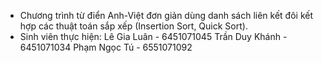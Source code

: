 - Chương trình từ điển Anh-Việt đơn giản dùng danh sách liên kết đôi kết hợp các thuật toán sắp xếp (Insertion Sort, Quick Sort).
- Sinh viên thực hiện: 
Lê Gia Luân - 6451071045
Trần Duy Khánh - 6451071034
Phạm Ngọc Tú - 6551071092